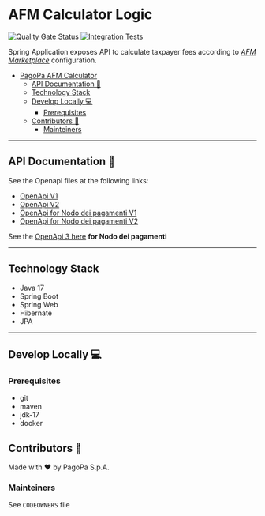 # AFM Calculator Logic

[![Quality Gate Status](https://sonarcloud.io/api/project_badges/measure?project=pagopa_pagopa-afm-calculator&metric=alert_status)](https://sonarcloud.io/dashboard?id=pagopa_pagopa-afm-calculator)
[![Integration Tests](https://github.com/pagopa/pagopa-afm-calculator/actions/workflows/integration_test.yml/badge.svg?branch=main)](https://github.com/pagopa/pagopa-afm-calculator/actions/workflows/integration_test.yml)

Spring Application exposes API to calculate taxpayer fees according to [_AFM Marketplace_](https://github.com/pagopa/pagopa-afm-marketplace-be) configuration.

- [PagoPa AFM Calculator](#pagopa-afm-calculator)
    - [API Documentation 📖](#api-documentation-)
    - [Technology Stack](#technology-stack)
    - [Develop Locally 💻](#develop-locally-)
        - [Prerequisites](#prerequisites-1)
    - [Contributors 👥](#contributors-)
        - [Mainteiners](#mainteiners)

---
## API Documentation 📖
See the Openapi files at the following links:
- [OpenApi V1](https://editor.swagger.io/?url=https://raw.githubusercontent.com/pagopa/pagopa-afm-calculator/main/openapi/openapi-v1.json)
- [OpenApi V2](https://editor.swagger.io/?url=https://raw.githubusercontent.com/pagopa/pagopa-afm-calculator/main/openapi/openapi-v2.json)
- [OpenApi for Nodo dei pagamenti V1](https://editor.swagger.io/?url=https://raw.githubusercontent.com/pagopa/pagopa-afm-calculator/main/openapi/openapi-node-v1.json)
- [OpenApi for Nodo dei pagamenti V2](https://editor.swagger.io/?url=https://raw.githubusercontent.com/pagopa/pagopa-afm-calculator/main/openapi/openapi-node-v2.json)

See the [OpenApi 3 here](https://editor.swagger.io/?url=https://raw.githubusercontent.com/pagopa/pagopa-afm-calculator/main/openapi/openapi-node.json) **for Nodo dei pagamenti**

---

## Technology Stack
- Java 17
- Spring Boot
- Spring Web
- Hibernate
- JPA

---

## Develop Locally 💻

### Prerequisites
- git
- maven
- jdk-17
- docker

## Contributors 👥
Made with ❤️ by PagoPa S.p.A.

### Mainteiners
See `CODEOWNERS` file
